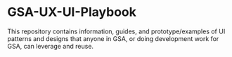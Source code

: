 # GSA-UX-UI-Playbook
​This repository contains information, guides, and prototype/examples of UI patterns and designs that anyone in GSA, or doing development work for GSA, can leverage and reuse.
